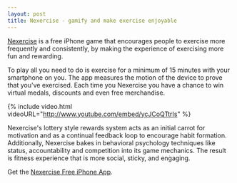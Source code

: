 ```yaml
---
layout: post
title: Nexercise - gamify and make exercise enjoyable
---
```


<a href="http://www.nexercise.com/">Nexercise</a> is a free iPhone game that encourages people to exercise more frequently and consistently, by making the experience of exercising more fun and rewarding.

To play all you need to do is exercise for a minimum of 15 minutes with your smartphone on you. The app measures the motion of the device to prove that you've exercised. Each time you Nexercise you have a chance to win virtual medals, discounts and even free merchandise.

{% include video.html videoURL="http://www.youtube.com/embed/ycJCoQTtrIs" %}

Nexercise's lottery style rewards system acts as an initial carrot for motivation and as a continual feedback loop to encourage habit formation.  Additionally, Nexercise bakes in behavioral psychology techniques like status, accountability and competition into its game mechanics.  The result is fitness experience that is more social, sticky, and engaging.

Get the <a href="http://itunes.apple.com/us/app/nexercise/id417348701">Nexercise Free iPhone App</a>.
